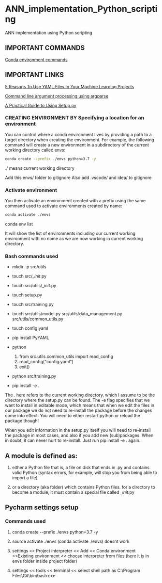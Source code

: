 # ANN_implementation_Python_scripting

ANN implementation using Python scripting

## IMPORTANT COMMANDS

[Conda environment commands](https://docs.conda.io/projects/conda/en/latest/user-guide/tasks/manage-environments.html)

## IMPORTANT LINKS

[5 Reasons To Use YAML Files In Your Machine Learning Projects](https://towardsdatascience.com/5-reasons-to-use-yaml-files-in-your-machine-learning-projects-d4c7b9650f27)

[Command line argument processing using argparse](https://www.youtube.com/watch?v=OxpBMNalsDM)

[A Practical Guide to Using Setup.py](https://godatadriven.com/blog/a-practical-guide-to-using-setup-py/)

### CREATING ENVIRONMENT BY Specifying a location for an environment

You can control where a conda environment lives by providing a path to a target directory when creating the environment. For example, the following command will create a new environment in a subdirectory of the current working directory called envs:

```bash
conda create --prefix ./envs python=3.7 -y
```
./ means current working directory

Add this envs/ folder to gitignore 
Also add .vscode/ and idea/ to gitignore

### Activate environment 

You then activate an environment created with a prefix using the same command used to activate environments created by name:

```bash
conda activate ./envs
```
conda env list

It will show the list of environments including our current working environment with no name as we are now working in current working directory.

### Bash commands used

* mkdir -p src/utils

* touch src/__init_.py

* touch src/utils/__init_.py

* touch setup.py

* touch src/training.py

* touch src/utils/model.py src/utils/data_management.py src/utils/common_utils.py

* touch config.yaml

* pip install PyYAML

* python

  1. from src.utils.common_utils import read_config
  2. read_config("config.yaml") 
  3. exit()

* python src/training.py

* pip install -e .

The . here refers to the current working directory, which I assume to be the directory
where the setup.py can be found. The -e flag specifies that we want to install
in editable mode, which means
that when we edit the files in our package we do not need to re-install the
package before the changes come into effect. You will need to either restart
python or reload the package though!

When you edit information in the setup.py itself you will need to re-install
the package in most cases, and also if you add new (sub)packages.
When in doubt, it can never hurt to re-install. Just run pip install -e . again.

## A module is defined as:

1. either a Python file that is, a file on disk that ends in .py and contains valid Python (syntax errors, for example, will stop you from being able to import a file)

2. or a directory (aka folder) which contains Python files.
for a directory to become a module, it must contain a special file called __init_.py

## Pycharm settings setup 
### Commands used

1. conda create --prefix ./envs python=3.7 -y
2. source activate ./envs 
(conda activate ./envs) doesnt work

3. settings << Project interpreter << Add << Conda environment <<Existing environment << choose interpreter from files (here it is in envs folder inside project folder)
4. settings << tools << terminal << select shell path as C:\Program Files\Git\bin\bash.exe